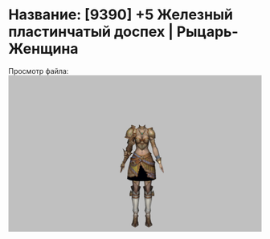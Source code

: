 # Название: [9390] +5 Железный пластинчатый доспех | Рыцарь-Женщина

Просмотр файла:
![p010004.png](p010004.png)